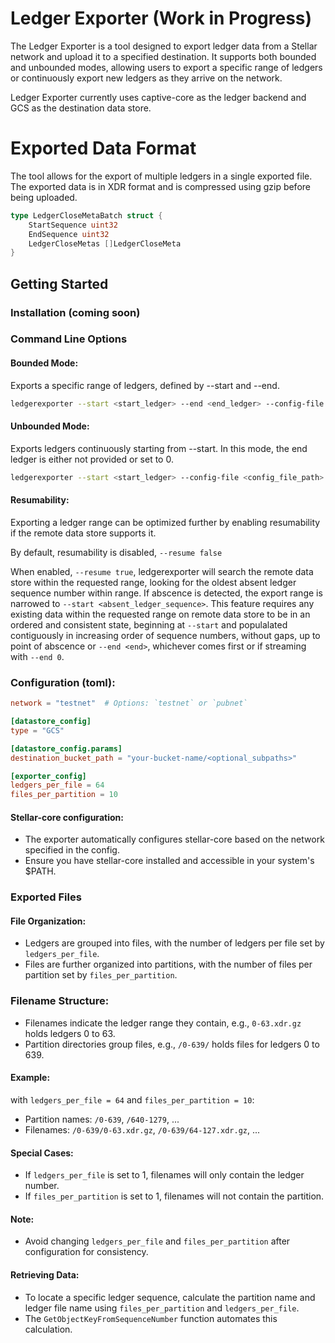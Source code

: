 # Ledger Exporter (Work in Progress)

The Ledger Exporter is a tool designed to export ledger data from a Stellar network and upload it to a specified destination. It supports both bounded and unbounded modes, allowing users to export a specific range of ledgers or continuously export new ledgers as they arrive on the network.

Ledger Exporter currently uses captive-core as the ledger backend and GCS as the destination data store.

# Exported Data Format
The tool allows for the export of multiple ledgers in a single exported file. The exported data is in XDR format and is compressed using gzip before being uploaded.

```go
type LedgerCloseMetaBatch struct {
    StartSequence uint32
    EndSequence uint32
    LedgerCloseMetas []LedgerCloseMeta
}
```

## Getting Started

### Installation (coming soon)

### Command Line Options

#### Bounded Mode:
Exports a specific range of ledgers, defined by --start and --end.
```bash
ledgerexporter --start <start_ledger> --end <end_ledger> --config-file <config_file_path>
```

#### Unbounded Mode:
Exports ledgers continuously starting from --start. In this mode, the end ledger is either not provided or set to 0.
```bash
ledgerexporter --start <start_ledger> --config-file <config_file_path>
```

#### Resumability:
Exporting a ledger range can be optimized further by enabling resumability if the remote data store supports it.

By default, resumability is disabled, `--resume false`

When enabled, `--resume true`, ledgerexporter will search the remote data store within the requested range, looking for the oldest absent ledger sequence number within range. If abscence is detected, the export range is narrowed to `--start <absent_ledger_sequence>`. 
This feature requires any existing data within the requested range on remote data store to be in an ordered and consistent state, beginning at `--start` and populalated contiguously in increasing order of sequence numbers, without gaps, up to point of abscence or `--end <end>`, whichever comes first or if streaming with `--end 0`.

### Configuration (toml):

```toml
network = "testnet"  # Options: `testnet` or `pubnet`

[datastore_config]
type = "GCS"

[datastore_config.params]
destination_bucket_path = "your-bucket-name/<optional_subpaths>"

[exporter_config]
ledgers_per_file = 64
files_per_partition = 10
```

#### Stellar-core configuration:
- The exporter automatically configures stellar-core based on the network specified in the config.
- Ensure you have stellar-core installed and accessible in your system's $PATH.

### Exported Files

#### File Organization:
- Ledgers are grouped into files, with the number of ledgers per file set by `ledgers_per_file`.
- Files are further organized into partitions, with the number of files per partition set by `files_per_partition`.

### Filename Structure:
- Filenames indicate the ledger range they contain, e.g., `0-63.xdr.gz` holds ledgers 0 to 63.
- Partition directories group files, e.g., `/0-639/` holds files for ledgers 0 to 639.

#### Example:
with `ledgers_per_file = 64` and `files_per_partition = 10`:
- Partition names: `/0-639`, `/640-1279`, ...
- Filenames: `/0-639/0-63.xdr.gz`, `/0-639/64-127.xdr.gz`, ...

#### Special Cases:

- If `ledgers_per_file` is set to 1, filenames will only contain the ledger number.
- If `files_per_partition` is set to 1, filenames will not contain the partition.

#### Note:
- Avoid changing `ledgers_per_file` and `files_per_partition` after configuration for consistency.

#### Retrieving Data:
- To locate a specific ledger sequence, calculate the partition name and ledger file name using `files_per_partition` and `ledgers_per_file`.
- The `GetObjectKeyFromSequenceNumber` function automates this calculation.

